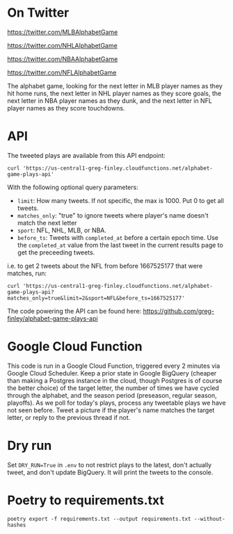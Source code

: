 # On Twitter

https://twitter.com/MLBAlphabetGame

https://twitter.com/NHLAlphabetGame

https://twitter.com/NBAAlphabetGame

https://twitter.com/NFLAlphabetGame

The alphabet game, looking for the next letter in MLB player names as they hit home runs, the next letter in NHL player names as they score goals, the next letter in NBA player names as they dunk, and the next letter in NFL player names as they score touchdowns.

# API

The tweeted plays are available from this API endpoint:

```shell
curl 'https://us-central1-greg-finley.cloudfunctions.net/alphabet-game-plays-api'
```

With the following optional query parameters:
* `limit`: How many tweets. If not specific, the max is 1000. Put 0 to get all tweets.
* `matches_only`: "true" to ignore tweets where player's name doesn't match the next letter
* `sport`: NFL, NHL, MLB, or NBA.
* `before_ts`: Tweets with `completed_at` before a certain epoch time. Use the `completed_at` value from the last tweet in the current results page to get the preceeding tweets.

i.e. to get 2 tweets about the NFL from before 1667525177 that were matches, run: 
```shell
curl 'https://us-central1-greg-finley.cloudfunctions.net/alphabet-game-plays-api?matches_only=true&limit=2&sport=NFL&before_ts=1667525177'
```

The code powering the API can be found here: https://github.com/greg-finley/alphabet-game-plays-api

# Google Cloud Function

This code is run in a Google Cloud Function, triggered every 2 minutes via Google Cloud Scheduler. Keep a prior state in Google BigQuery (cheaper than making a Postgres instance in the cloud, though Postgres is of course the better choice) of the target letter, the number of times we have cycled through the alphabet, and the season period (preseason, regular season, playoffs). As we poll for today's plays, process any tweetable plays we have not seen before. Tweet a picture if the player's name matches the target letter, or reply to the previous thread if not.

# Dry run

Set `DRY_RUN=True` in `.env` to not restrict plays to the latest, don't actually tweet, and don't update BigQuery. It will print the tweets to the console.

# Poetry to requirements.txt

```shell
poetry export -f requirements.txt --output requirements.txt --without-hashes
```
